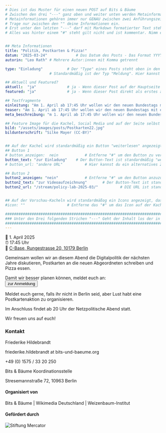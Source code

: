 ```yaml
---
# Dies ist das Muster für einen neuen POST auf Bits & Bäume
# Zwischen den drei "---" ganz oben und weiter unten werden Metainformationen eingetragen.
# Metainformationen gehören immer nur GENAU zwischen zwei Anführungszeichen.
# Trage nur zwischen den "" deine Informationen ein.
# Erst unter den letzten "---" darf mit Markdown formatierter Text stehen.
# Alles was hinter einem "#" steht gilt nicht und ist kommentar. Nimm ein "#" weg, wenn du die jeweilige information dahinter festlegen willst.


## Meta Informationen
title: "Politik, Postkarten & Pizza!"
datum: "2025-03-24" 			# Das Datum des Posts - Das Format YYYY-MM-DD muss eingehalten werden!
autorin: "Leo Rath"	# Mehrere Autor:innen mit Komma getrennt

type: "Einladung"			# Der "Type" eines Posts steht oben in den Kacheln und auf der Seite ganz oben.
					# Standardmäßig ist der Typ "Meldung". Hier kannst du das ändern z.B. "Bericht" oder "Jobangebot" etc.

## Aktuell und Featured?
aktuell:  "ja" 				# ja - Wenn dieser Post auf der Hauptseite unter Aktuelles auftauchen soll (falls er nicht featured ist)
featured: "ja"  			# ja - Wenn dieser Post direkt als erstes auf der Landing Page angezeigt werden soll, ansonsten "nein" oder Zeile löschen

## Textfragmente
einleitung: "Am 1. April ab 17:45 Uhr wollen wir den neuen Bundestags mit euch gebührend willkommen heißen - mit unseren Bits & Bäume Forderungen. Seid dabei!"				# Die Einleitung erscheint auf der Seite noch vor den Autor:innen und dem Feature Image
teaser: "Am 1. April ab 17:45 Uhr wollen wir den neuen Bundestags mit euch gebührend willkommen heißen - mit unseren Bits & Bäume Forderungen. Seid dabei! :-)"				# Der Teaser wird auf den Kacheln als Anreißertext angezeigt.
meta_beschreibung: "m 1. April ab 17:45 Uhr wollen wir den neuen Bundestags mit euch gebührend willkommen heißen - mit unseren Bits & Bäume Forderungen." 			# ≤135 Zeichen Beschreibugnstext der in Social Media und Suchergebnissen unter dem Titel angezeigt wird (also extern)

## Feature Image für die Kachel, Social Media und auf der Seite selbst
bild: "/assets/images/posts/Postkarten22.jpg"
bildunterschrift: "Silke Mayer (CC-BY)"


## Auf der Kachel wird standardmäßig ein Button "weiterlesen" angezeigt. Dieser kann hier angepasst oder versteckt werden
## Button 1
# button_anzeigen:  nein 			# Entferne "#" um den Button zu verstecken
button_text: "zur Einladung"	# Der Button-Text ist standardmäßig "weiterlesen"
# button_url: "andere URL"			# Hier kannst du ein alternatives Ziel z.B. eine extern URL angeben

## Button 2
button2_anzeigen: "nein" 			# Entferne "#" um den Button anzuzueigen
button2_text: "zur Videoaufzeichnung"		# Der Button-Text ist standardmäßig "weiterlesen"
button2_url: "/stream/policy-lab-2025-03/"			# DIE URL ist standardmäßig die des Posts - Hier kannst du ein alternatives Ziel z.B. eine extern URL angeben


## Auf der Vorschau-Kacheln wird standardmäßog ein Icons angezeigt, das kann hier abgeschaltet werden.
#icon: ""					# Entferne das "#" um das Icon auf der Kachel auszuschalten

#########################################################################################################
### Unter den Drei folgenden Strichen "---" Geht der Inhalt los der in Markdown formatiert sein darf! ###
#########################################################################################################
---
```



📅 1. April 2025  
⏰ 17:45 Uhr  
📍 [C-Base, Rungestrasse 20, 10179 Berlin](https://www.openstreetmap.org/node/260050809)  


Gemeinsam wollen wir an diesem Abend die Digitalpolitik der nächsten Jahre diskutieren, Postkarten an die neuen Abgeordneten schreiben und Pizza essen.

Damit wir besser planen können, meldet euch an:<br>
<a href="https://cloud.bits-und-baeume.org/apps/forms/s/rw7GgafrE5JeDqAJn67bz7dS">
<button class="btn-dark">zur Anmeldung</button>
</a>

Meldet euch gerne, falls ihr nicht in Berlin seid, aber Lust habt eine Postkartenaktion zu organisieren.

Im Anschluss findet ab 20 Uhr der Netzpolitische Abend statt.

Wir freuen uns auf euch!


### Kontakt
Friederike Hildebrandt

friederike.hildebrandt at bits-und-baeume.org

+49 (0) 1575 / 33 20 250 

Bits & Bäume Koordinationsstelle 

Stresemannstraße 72, 10963 Berlin

#### Organisiert von
Bits & Bäume   |   Wikimedia Deutschland   |   Weizenbaum-Institut

#### Gefördert durch
![Stiftung Mercator](/assets/images/foerderinnen/Stiftung_Mercator_Blau_RGB.png)


